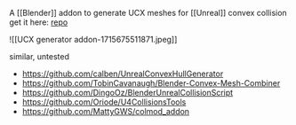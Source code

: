 A [[Blender]] addon to generate UCX meshes for [[Unreal]] convex collision
get it here: [repo](https://github.com/hannesdelbeke/collision-creator-addon) 

![[UCX generator addon-1715675511871.jpeg]]
 
similar, untested 
- https://github.com/calben/UnrealConvexHullGenerator
- https://github.com/TobinCavanaugh/Blender-Convex-Mesh-Combiner
- https://github.com/DingoOz/BlenderUnrealCollisionScript
- https://github.com/Oriode/U4CollisionsTools
- https://github.com/MattyGWS/colmod_addon